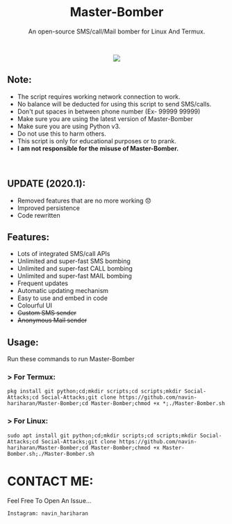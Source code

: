<h1 align="center">Master-Bomber</h1>
<p align="center">An open-source SMS/call/Mail bomber for Linux And Termux.</p><br>

<p align="center">
  <img src="https://github.com/navin-hariharan/Master-Bomber/blob/master/MasterBomber.png"><br>
</p>

## Note:

- The script requires working network connection to work.
- No balance will be deducted for using this script to send SMS/calls.
- Don't put spaces in between phone number (Ex- 99999 99999)
- Make sure you are using the latest version of Master-Bomber
- Make sure you are using Python v3.
- Do not use this to harm others.
- This script is only for educational purposes or to prank.
- **I am not responsible for the misuse of Master-Bomber.**
<br>

## UPDATE (2020.1):

- Removed features that are no more working 😞
- Improved persistence 
- Code rewritten

## Features:

- Lots of integrated SMS/call APIs
- Unlimited and super-fast SMS bombing
- Unlimited and super-fast CALL bombing
- Unlimited and super-fast MAIL bombing
- Frequent updates
- Automatic updating mechanism
- Easy to use and embed in code
- Colourful UI
- ~~Custom SMS sender~~
- ~~Anonymous Mail sender~~

## Usage:

Run these commands to run Master-Bomber

### > For Termux:
```
pkg install git python;cd;mkdir scripts;cd scripts;mkdir Social-Attacks;cd Social-Attacks;git clone https://github.com/navin-hariharan/Master-Bomber;cd Master-Bomber;chmod +x *;./Master-Bomber.sh
```

### > For Linux:
```
sudo apt install git python;cd;mkdir scripts;cd scripts;mkdir Social-Attacks;cd Social-Attacks;git clone https://github.com/navin-hariharan/Master-Bomber;cd Master-Bomber;chmod +x Master-Bomber.sh;./Master-Bomber.sh
```

# CONTACT ME:

Feel Free To Open An Issue...

```
Instagram: navin_hariharan
```
